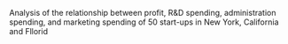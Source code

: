 Analysis of the relationship between profit, R&D spending, administration spending, and marketing spending of 50 start-ups in New York, California and Fllorid
